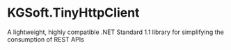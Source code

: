# KGSoft.TinyHttpClient
A lightweight, highly compatible .NET Standard 1.1 library for simplifying the consumption of REST APIs
